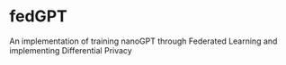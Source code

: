 # fedGPT
An implementation of training nanoGPT through Federated Learning and implementing Differential Privacy
